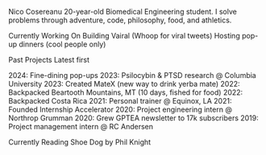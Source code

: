 Nico Cosereanu
20-year-old Biomedical Engineering student. I solve problems through adventure, code, philosophy, food, and athletics.

Currently Working On
Building Vairal (Whoop for viral tweets)
Hosting pop-up dinners (cool people only)

Past Projects
Latest first

2024: Fine-dining pop-ups
2023: Psilocybin & PTSD research @ Columbia University
2023: Created MateX (new way to drink yerba mate)
2022: Backpacked Beartooth Mountains, MT (10 days, fished for food)
2022: Backpacked Costa Rica
2021: Personal trainer @ Equinox, LA
2021: Founded Internship Accelerator
2020: Project engineering intern @ Northrop Grumman
2020: Grew GPTEA newsletter to 17k subscribers
2019: Project management intern @ RC Andersen

Currently Reading
Shoe Dog by Phil Knight
